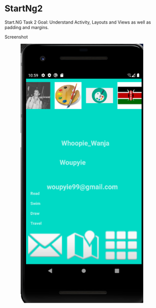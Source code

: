 # StartNg2
Start.NG Task 2
Goal: Understand Activity, Layouts and Views as well as padding and margins.

Screenshot

<div align="center">
    <img src="https://github.com/woupyie/StartNg2/blob/master/screenshot.png" width="400px"</img> 
</div>
